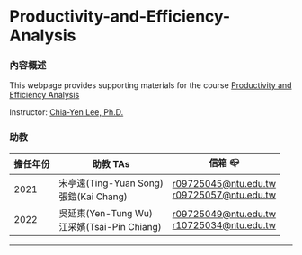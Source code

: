 # Productivity-and-Efficiency-Analysis
### **內容概述**

This webpage provides supporting materials for the course [Productivity and Efficiency Analysis](https://nol.ntu.edu.tw/nol/coursesearch/print_table.php?course_id=725%20U3680&class=&dpt_code=7050&ser_no=41440&semester=110-2&lang=CH)

Instructor: [Chia-Yen Lee, Ph.D.](http://polab.im.ntu.edu.tw/Bio.html)


### **助教**

|擔任年份|助教 TAs|信箱 :mailbox_closed:|
|----|----|----|
|2021|宋亭遠(Ting-Yuan Song)<br>張鎧(Kai Chang)|r09725045@ntu.edu.tw<br>r09725057@ntu.edu.tw
|2022|吳延東(Yen-Tung Wu)<br>江采嬪(Tsai-Pin Chiang)|r09725049@ntu.edu.tw<br>r10725034@ntu.edu.tw

----------------------------------------
